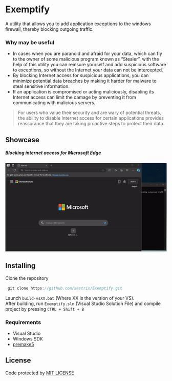 # Exemptify
A utility that allows you to add application exceptions to the windows firewall, thereby blocking outgoing traffic.
### Why may be useful
- In cases when you are paranoid and afraid for your data, which can fly to the owner of some malicious program known as “Stealer”, with the help of this utility you can reinsure yourself and add suspicious software to exceptions, so without the Internet your data can not be intercepted.
- By blocking Internet access for suspicious applications, you can minimize potential data breaches by making it harder for malware to steal sensitive information.
- If an application is compromised or acting maliciously, disabling its Internet access can limit the damage by preventing it from communicating with malicious servers.
> For users who value their security and are wary of potential threats, the ability to disable Internet access for certain applications provides reassurance that they are taking proactive steps to protect their data.
## Showcase
##### Blocking internet access for Microsoft Edge
![Showcase](https://github.com/xastrix/Exemptify/blob/master/media/showcase.gif)
## Installing
Clone the repository
```c
 git clone https://github.com/xastrix/Exemptify.git
```
Launch ```build-vsXX.bat``` (Where XX is the version of your VS).  
After building, run ```Exemptify.sln``` (Visual Studio Solution File) and compile project by pressing ```CTRL + Shift + B```
### Requirements
* Visual Studio
* Windows SDK
* [premake5](https://github.com/premake/premake-core/releases)
## License
Code protected by [MIT LICENSE](https://github.com/xastrix/Exemptify/blob/master/LICENSE)
